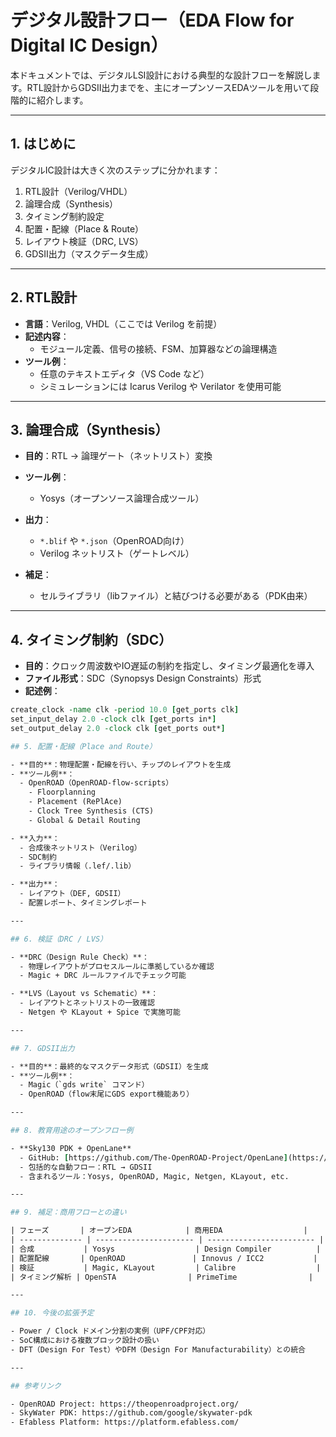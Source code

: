 # デジタル設計フロー（EDA Flow for Digital IC Design）

本ドキュメントでは、デジタルLSI設計における典型的な設計フローを解説します。RTL設計からGDSII出力までを、主にオープンソースEDAツールを用いて段階的に紹介します。

---

## 1. はじめに

デジタルIC設計は大きく次のステップに分かれます：

1. RTL設計（Verilog/VHDL）
2. 論理合成（Synthesis）
3. タイミング制約設定
4. 配置・配線（Place & Route）
5. レイアウト検証（DRC, LVS）
6. GDSII出力（マスクデータ生成）

---

## 2. RTL設計

- **言語**：Verilog, VHDL（ここでは Verilog を前提）
- **記述内容**：
  - モジュール定義、信号の接続、FSM、加算器などの論理構造
- **ツール例**：
  - 任意のテキストエディタ（VS Code など）
  - シミュレーションには Icarus Verilog や Verilator を使用可能

---

## 3. 論理合成（Synthesis）

- **目的**：RTL → 論理ゲート（ネットリスト）変換
- **ツール例**：
  - Yosys（オープンソース論理合成ツール）
- **出力**：
  - `*.blif` や `*.json`（OpenROAD向け）
  - Verilog ネットリスト（ゲートレベル）

- **補足**：
  - セルライブラリ（libファイル）と結びつける必要がある（PDK由来）

---

## 4. タイミング制約（SDC）

- **目的**：クロック周波数やIO遅延の制約を指定し、タイミング最適化を導入
- **ファイル形式**：SDC（Synopsys Design Constraints）形式
- **記述例**：

```tcl
create_clock -name clk -period 10.0 [get_ports clk]
set_input_delay 2.0 -clock clk [get_ports in*]
set_output_delay 2.0 -clock clk [get_ports out*]

## 5. 配置・配線（Place and Route）

- **目的**：物理配置・配線を行い、チップのレイアウトを生成
- **ツール例**：
  - OpenROAD（OpenROAD-flow-scripts）
    - Floorplanning
    - Placement (RePlAce)
    - Clock Tree Synthesis (CTS)
    - Global & Detail Routing

- **入力**：
  - 合成後ネットリスト（Verilog）
  - SDC制約
  - ライブラリ情報（.lef/.lib）

- **出力**：
  - レイアウト（DEF, GDSII）
  - 配置レポート、タイミングレポート

---

## 6. 検証（DRC / LVS）

- **DRC（Design Rule Check）**：
  - 物理レイアウトがプロセスルールに準拠しているか確認
  - Magic + DRC ルールファイルでチェック可能

- **LVS（Layout vs Schematic）**：
  - レイアウトとネットリストの一致確認
  - Netgen や KLayout + Spice で実施可能

---

## 7. GDSII出力

- **目的**：最終的なマスクデータ形式（GDSII）を生成
- **ツール例**：
  - Magic（`gds write` コマンド）
  - OpenROAD（flow末尾にGDS export機能あり）

---

## 8. 教育用途のオープンフロー例

- **Sky130 PDK + OpenLane**
  - GitHub: [https://github.com/The-OpenROAD-Project/OpenLane](https://github.com/The-OpenROAD-Project/OpenLane)
  - 包括的な自動フロー：RTL → GDSII
  - 含まれるツール：Yosys, OpenROAD, Magic, Netgen, KLayout, etc.

---

## 9. 補足：商用フローとの違い

| フェーズ       | オープンEDA            | 商用EDA                  |
| -------------- | ---------------------- | ------------------------ |
| 合成           | Yosys                  | Design Compiler          |
| 配置配線       | OpenROAD               | Innovus / ICC2           |
| 検証           | Magic, KLayout         | Calibre                  |
| タイミング解析 | OpenSTA                | PrimeTime                |

---

## 10. 今後の拡張予定

- Power / Clock ドメイン分割の実例（UPF/CPF対応）
- SoC構成における複数ブロック設計の扱い
- DFT（Design For Test）やDFM（Design For Manufacturability）との統合

---

## 参考リンク

- OpenROAD Project: https://theopenroadproject.org/
- SkyWater PDK: https://github.com/google/skywater-pdk
- Efabless Platform: https://platform.efabless.com/

